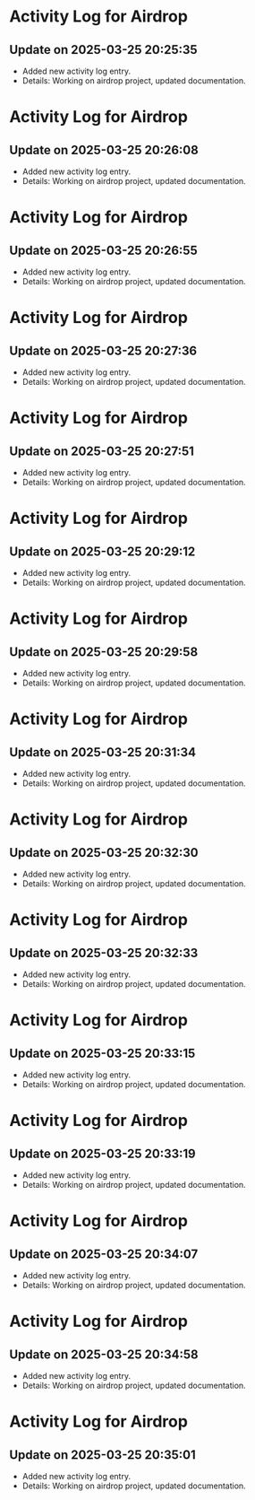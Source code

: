 # Activity Log for Airdrop

## Update on 2025-03-25 20:25:35
- Added new activity log entry.
- Details: Working on airdrop project, updated documentation.

# Activity Log for Airdrop

## Update on 2025-03-25 20:26:08
- Added new activity log entry.
- Details: Working on airdrop project, updated documentation.

# Activity Log for Airdrop

## Update on 2025-03-25 20:26:55
- Added new activity log entry.
- Details: Working on airdrop project, updated documentation.

# Activity Log for Airdrop

## Update on 2025-03-25 20:27:36
- Added new activity log entry.
- Details: Working on airdrop project, updated documentation.

# Activity Log for Airdrop

## Update on 2025-03-25 20:27:51
- Added new activity log entry.
- Details: Working on airdrop project, updated documentation.

# Activity Log for Airdrop

## Update on 2025-03-25 20:29:12
- Added new activity log entry.
- Details: Working on airdrop project, updated documentation.

# Activity Log for Airdrop

## Update on 2025-03-25 20:29:58
- Added new activity log entry.
- Details: Working on airdrop project, updated documentation.

# Activity Log for Airdrop

## Update on 2025-03-25 20:31:34
- Added new activity log entry.
- Details: Working on airdrop project, updated documentation.

# Activity Log for Airdrop

## Update on 2025-03-25 20:32:30
- Added new activity log entry.
- Details: Working on airdrop project, updated documentation.

# Activity Log for Airdrop

## Update on 2025-03-25 20:32:33
- Added new activity log entry.
- Details: Working on airdrop project, updated documentation.

# Activity Log for Airdrop

## Update on 2025-03-25 20:33:15
- Added new activity log entry.
- Details: Working on airdrop project, updated documentation.

# Activity Log for Airdrop

## Update on 2025-03-25 20:33:19
- Added new activity log entry.
- Details: Working on airdrop project, updated documentation.

# Activity Log for Airdrop

## Update on 2025-03-25 20:34:07
- Added new activity log entry.
- Details: Working on airdrop project, updated documentation.

# Activity Log for Airdrop

## Update on 2025-03-25 20:34:58
- Added new activity log entry.
- Details: Working on airdrop project, updated documentation.

# Activity Log for Airdrop

## Update on 2025-03-25 20:35:01
- Added new activity log entry.
- Details: Working on airdrop project, updated documentation.

